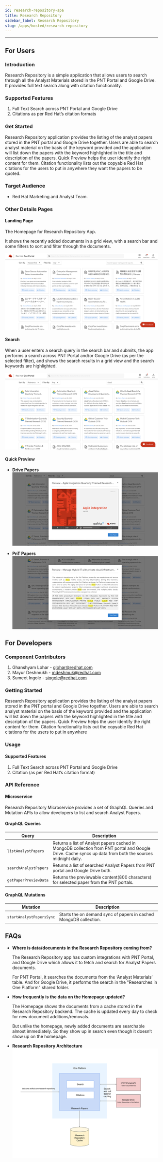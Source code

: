 ```yaml
---
id: research-repository-spa
title: Research Repository
sidebar_label: Research Repository
slug: /apps/hosted/research-repository
---
```

* * *

## For Users

### Introduction

Research Repository is a simple application that allows users to search through all the Analyst Materials stored in the PNT Portal and Google Drive. It provides full text search along with citation functionality.

### Supported Features

1. Full Text Search across PNT Portal and Google Drive
2. Citations as per Red Hat’s citation formats

### Get Started

Research Repository application provides the listing of the analyst papers stored in the PNT portal and Google Drive together. Users are able to search analyst material on the basis of the keyword provided and the application will list down the papers with the keyword highlighted in the title and description of the papers. Quick Preview helps the user identify the right content for them. Citation functionality lists out the copyable Red Hat citations for the users to put in anywhere they want the papers to be quoted.

### Target Audience

* Red Hat Marketing and Analyst Team.

### Other Details Pages

#### Landing Page

The Homepage for Research Repository App.

It shows the recently added documents in a grid view, with a search bar and some filters to sort and filter through the documents.

 ![Research Repository Home](./research-repository-landing-page.svg)

#### Search

When a user enters a search query in the search bar and submits, the app performs a search across PNT Portal and/or Google Drive (as per the selected filter), and shows the search results in a grid view and the search keywords are highlighted.

 ![img](./research-repository-search-page.svg)

#### Quick Preview

* **Drive Papers**
   ![img](./research-repository-drive-papers.svg)

* **PnT Papers**
   ![img](./research-repository-pnt-papers.svg)

## For Developers

### Component Contributors

1. Ghanshyam Lohar - [glohar@redhat.com](mailto:glohar@redhat.com)
2. Mayur Deshmukh - [mdeshmuk@redhat.com](mailto:mdeshmuk@redhat.com)
3. Sumeet Ingole - [singole@redhat.com](mailto:singole@redhat.com)

### Getting Started

Research Repository application provides the listing of the analyst papers stored in the PNT portal and Google Drive together. Users are able to search analyst material on the basis of the keyword provided and the application will list down the papers with the keyword highlighted in the title and description of the papers. Quick Preview helps the user identify the right content for them. Citation functionality lists out the copyable Red Hat citations for the users to put in anywhere

### Usage

#### Supported Features

1. Full Text Search across PNT Portal and Google Drive
2. Citation (as per Red Hat’s citation format)

### API Reference

#### Microservice

Research Repository Microservice provides a set of GraphQL Queries and Mutation APIs to allow developers to list and search Analyst Papers.

#### GraphQL Queries

| Query | Description |
| -------- | --------- |
| `listAnalystPapers`  | Returns a list of Analyst papers cached in MongoDB collection from PNT portal and Google Drive. Cache syncs up data from both the sources midnight daily. |
| `searchAnalystPapers` | Returns a list of searched Analyst Papers from PNT portal and Google Drive both. |
| `getPaperPreviewData` | Returns the previewable content(800 characters) for selected paper from the PNT portals. |

#### GraphQL Mutations

| Mutation | Description |
| -------- | --------- |
| `startAnalystPapersSync` | Starts the on demand sync of papers in cached MongoDB collection.  |

## FAQs

* **Where is data/documents in the Research Repository coming from?**

    The Research Repository app has custom integrations with PNT Portal, and Google Drive which allows it to fetch and search for Analyst Papers documents.

    For PNT Portal, it searches the documents from the ‘Analyst Materials’ table. And for Google Drive, it performs the search in the "Researches in One Platform" shared folder.

* **How frequently is the data on the Homepage updated?**

    The Homepage shows the documents from a cache stored in the Research Repository backend. The cache is updated every day to check for new document additions/removals.

    But unlike the homepage, newly added documents are searchable almost immediately. So they show up in search even though it doesn’t show up on the homepage.

* **Research Repository Architecture**
    ![img](./research-repository-architecture.svg)
